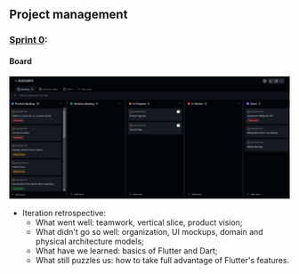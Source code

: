 ## Project management

### [Sprint 0](https://github.com/FEUP-LEIC-ES-2022-23/2LEIC04T5/releases/tag/iteration-0.1):

#### Board  
![Iteration](images/iteration_zero.png)

* Iteration retrospective: 
  - What went well: teamwork, vertical slice, product vision;
  - What didn't go so well: organization, UI mockups, domain and physical architecture models;
  - What have we learned: basics of Flutter and Dart;
  - What still puzzles us: how to take full advantage of Flutter's features.